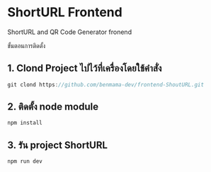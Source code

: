 # ShortURL Frontend

ShortURL and QR Code Generator fronend

ขั้นตอนการติดตั้ง




## 1. Clond Project ไปไว้ที่เครื่องโดยใช้คําสั่ง

```javascript
git clond https://github.com/benmama-dev/frontend-ShoutURL.git
```

## 2. ติดตั้ง node module
```javascript
npm install
```

## 3. รัน project ShortURL 

```javascript
npm run dev
```


